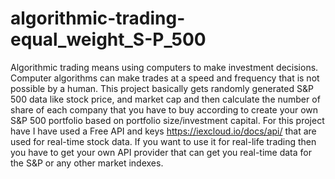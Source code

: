 # algorithmic-trading-equal_weight_S-P_500
Algorithmic trading means using computers to make investment decisions. Computer algorithms can make trades at a speed and frequency that is not possible by a human.
This project basically gets randomly generated S&P 500 data like stock price, and market cap and then calculate the number of share of each company that you have to buy according to create your own S&P 500 portfolio based on portfolio size/investment capital.
For this project have I have used a Free API and keys  https://iexcloud.io/docs/api/ that are used for real-time stock data. If you want to use it for real-life trading then you have to get your own API provider that can get you real-time data for the S&P or any other market indexes. 
